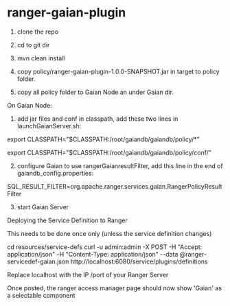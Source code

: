 # ranger-gaian-plugin


1. clone the repo

2. cd to git dir

3. mvn clean install

4. copy policy/ranger-gaian-plugin-1.0.0-SNAPSHOT.jar in target to policy folder.

4. copy all policy folder to Gaian Node an under Gaian dir.

On Gaian Node:

1. add jar files and conf in classpath, add these two lines in launchGaianServer.sh:

  export CLASSPATH="$CLASSPATH:/root/gaiandb/gaiandb/policy/*"
  
  export CLASSPATH="$CLASSPATH:/root/gaiandb/gaiandb/policy/conf/"

2. configure Gaian to use rangerGaianresultFilter, add this line in the end of gaiandb_config.properties:

  SQL_RESULT_FILTER=org.apache.ranger.services.gaian.RangerPolicyResultFilter

3. start Gaian Server

Deploying the Service Definition to Ranger

This needs to be done once only (unless the service definition changes)

cd resources/service-defs
curl -u admin:admin -X POST -H "Accept: application/json" -H "Content-Type: application/json" --data @ranger-servicedef-gaian.json http://localhost:6080/service/plugins/definitions

Replace localhost with the IP /port of your Ranger Server

Once posted, the ranger access manager page should now show 'Gaian' as a selectable component